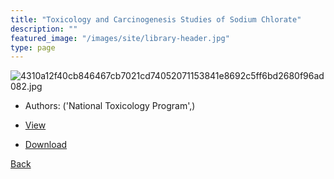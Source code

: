 ```yaml
---
title: "Toxicology and Carcinogenesis Studies of Sodium Chlorate"
description: ""
featured_image: "/images/site/library-header.jpg"
type: page
---
```


![4310a12f40cb846467cb7021cd74052071153841e8692c5ff6bd2680f96ad082.jpg](https://drive.google.com/uc?export=view&id=1Wm9Rr1M0o-OK2Hm5jHY_1xjl9gAJh5nI)
* Authors: ('National Toxicology Program',)
* [View](https://drive.google.com/uc?export=view&id=1frG_9wx5c4whZ4yNzZ503_yPnNEplDbc)

* [Download](https://drive.google.com/uc?export=download&id=1frG_9wx5c4whZ4yNzZ503_yPnNEplDbc)

[Back](http://localhost:1313/library/ebooks/
)